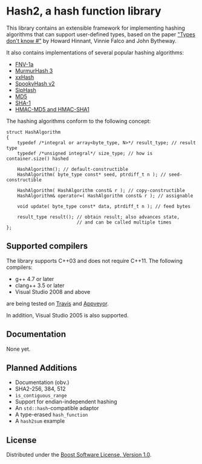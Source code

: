 # Hash2, a hash function library

This library contains an extensible framework for implementing
hashing algorithms that can support user-defined types, based on the paper
["Types don't know #"](http://www.open-std.org/jtc1/sc22/wg21/docs/papers/2014/n3980.html)
by Howard Hinnant, Vinnie Falco and John Bytheway.

It also contains implementations of several popular hashing algorithms:

* [FNV-1a](https://en.wikipedia.org/wiki/Fowler%E2%80%93Noll%E2%80%93Vo_hash_function)
* [MurmurHash 3](https://github.com/aappleby/smhasher/wiki/MurmurHash3)
* [xxHash](https://cyan4973.github.io/xxHash/)
* [SpookyHash v2](http://burtleburtle.net/bob/hash/spooky.html)
* [SipHash](https://131002.net/siphash/)
* [MD5](https://tools.ietf.org/html/rfc1321)
* [SHA-1](https://tools.ietf.org/html/rfc3174)
* [HMAC-MD5 and HMAC-SHA1](https://tools.ietf.org/html/rfc2104)

The hashing algorithms conform to the following concept:

```
struct HashAlgorithm
{
    typedef /*integral or array<byte_type, N>*/ result_type; // result type
    typedef /*unsigned integral*/ size_type; // how is container.size() hashed

    HashAlgorithm(); // default-constructible
    HashAlgorithm( byte_type const* seed, ptrdiff_t n ); // seed-constructible

    HashAlgorithm( HashAlgorithm const& r ); // copy-constructible
    HashAlgorithm& operator=( HashAlgorithm const& r ); // assignable

    void update( byte_type const* data, ptrdiff_t n ); // feed bytes

    result_type result(); // obtain result; also advances state,
                          // and can be called multiple times
};
```

## Supported compilers

The library supports C++03 and does not require C++11. The following compilers:

* g++ 4.7 or later
* clang++ 3.5 or later
* Visual Studio 2008 and above

are being tested on [Travis](https://travis-ci.org/pdimov/hash2/) and [Appveyor](https://ci.appveyor.com/project/pdimov/hash2/).

In addition, Visual Studio 2005 is also supported.

## Documentation

None yet.

## Planned Additions

* Documentation (obv.)
* SHA2-256, 384, 512
* `is_contiguous_range`
* Support for endian-independent hashing
* An `std::hash`-compatible adaptor
* A type-erased `hash_function`
* A `hash2sum` example

## License

Distributed under the [Boost Software License, Version 1.0](http://boost.org/LICENSE_1_0.txt).

